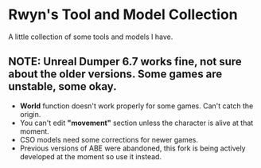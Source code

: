 # Rwyn's Tool and Model Collection
A little collection of some tools and models I have.

## **NOTE:** Unreal Dumper 6.7 works fine, not sure about the older versions. Some games are unstable, some okay.
* **World** function doesn't work properly for some games. Can't catch the origin.
* You can't edit **"movement"** section unless the character is alive at that moment.
* CSO models need some corrections for newer games.
* Previous versions of ABE were abandoned, this fork is being actively developed at the moment so use it instead.
